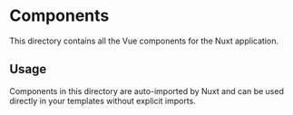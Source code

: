 # Components

This directory contains all the Vue components for the Nuxt application.

## Usage

Components in this directory are auto-imported by Nuxt and can be used directly in your templates without explicit imports.
